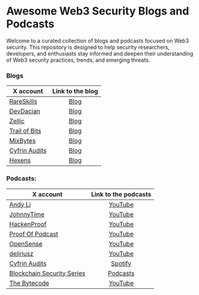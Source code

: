 # Awesome Web3 Security Blogs and Podcasts

Welcome to a curated collection of blogs and podcasts focused on Web3 security. This repository is designed to help security researchers, developers, and enthusiasts stay informed and deepen their understanding of Web3 security practices, trends, and emerging threats.

### Blogs

| X account | Link to the blog |
| - | :-: |
| [RareSkills](https://x.com/RareSkills_io) | [Blog](rareskills.io/blog) |
| [DevDacian](https://x.com/DevDacian) | [Blog](https://dacian.me/) |
| [Zellic](https://x.com/zellic_io) | [Blog](https://www.zellic.io/blog/) |
| [Trail of Bits](https://x.com/trailofbits) | [Blog](https://blog.trailofbits.com/) |
| [MixBytes](https://x.com/MixBytes) | [Blog](https://mixbytes.io/blog) |
| [Cyfrin Audits](https://x.com/CyfrinAudits) | [Blog](https://www.cyfrin.io/blog) |
| [Hexens](https://x.com/hexensio) | [Blog](https://hexens.io/blog) |

### Podcasts:

| X account | Link to the podcasts |
| - | :-: |
| [Andy Li](https://x.com/andyfeili) | [YouTube](https://www.youtube.com/andyli) |
| [JohnnyTime](https://x.com/RealJohnnyTime) | [YouTube](https://www.youtube.com/JohnnyTime) |
| [HackenProof](https://x.com/HackenProof) | [YouTube](https://www.youtube.com/@hackenproof) |
| [Proof Of Podcast](https://x.com/ProofOf_Podcast) | [YouTube](https://www.youtube.com/@ProofOfPodcast) |
| [OpenSense](https://x.com/opensensepw) | [YouTube](https://www.youtube.com/@opensensepw) |
| [deliriusz](https://x.com/deliriusz_eth) | [YouTube](https://www.youtube.com/@deliriusz) |
| [Cyfrin Audits](https://x.com/CyfrinAudits) | [Spotify](https://open.spotify.com/show/45aUdY9eDwYyE9EZzPaig4) |
| [Blockchain Security Series](https://x.com/SecuritySeries) | [Podcasts](https://linktr.ee/blockchainss) |
| [The Bytecode](https://x.com/the_bytecode) | [YouTube](https://www.youtube.com/@shafu0x) |

